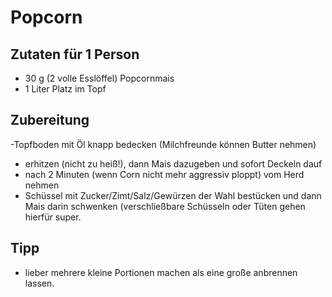 # Popcorn

## Zutaten für 1 Person
- 30 g (2 volle Esslöffel) Popcornmais
- 1 Liter Platz im Topf

## Zubereitung

-Topfboden mit Öl knapp bedecken (Milchfreunde können Butter nehmen)
- erhitzen (nicht zu heiß!), dann Mais dazugeben und sofort Deckeln dauf
- nach 2 Minuten (wenn Corn nicht mehr aggressiv ploppt) vom Herd nehmen
- Schüssel mit Zucker/Zimt/Salz/Gewürzen der Wahl bestücken und dann Mais darin schwenken (verschließbare Schüsseln oder Tüten gehen hierfür super.

## Tipp
- lieber mehrere kleine Portionen machen als eine große anbrennen lassen.
